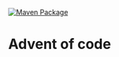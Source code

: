 [![Maven Package](https://github.com/darindiseppom/advent-of-code/actions/workflows/maven-publish.yml/badge.svg)](https://github.com/darindiseppom/advent-of-code/actions/workflows/maven-publish.yml)
# Advent of code